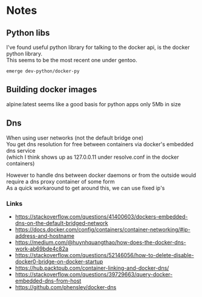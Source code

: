 # Notes

## Python libs

I've found useful python library for talking to the docker api, is the docker python library. <br>
This seems to be the most recent one under gentoo.

```
emerge dev-python/docker-py
```

## Building docker images

alpine:latest seems like a good basis for python apps
only 5Mb in size


## Dns

When using user networks (not the default bridge one) <br>
You get dns resolution for free between containers via docker's embedded dns service <br>
(which I think shows up as 127.0.0.11 under resolve.conf in the docker containers)

However to handle dns between docker daemons or from the outside would require a dns proxy container of some form <br>
As a quick workaround to get around this, we can use fixed ip's

### Links

  * https://stackoverflow.com/questions/41400603/dockers-embedded-dns-on-the-default-bridged-network
  * https://docs.docker.com/config/containers/container-networking/#ip-address-and-hostname
  * https://medium.com/@huynhquangthao/how-does-the-docker-dns-work-ab69bde4c82a
  * https://stackoverflow.com/questions/52146056/how-to-delete-disable-docker0-bridge-on-docker-startup
  * https://hub.packtpub.com/container-linking-and-docker-dns/
  * https://stackoverflow.com/questions/39729663/query-docker-embedded-dns-from-host
  * https://github.com/phensley/docker-dns
